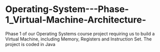 # Operating-System---Phase-1_Virtual-Machine-Architecture-
Phase 1 of our Operating Systems course project requiring us to build a Virtual Machine, including Memory, Registers and Instruction Set.
The project is coded in Java
